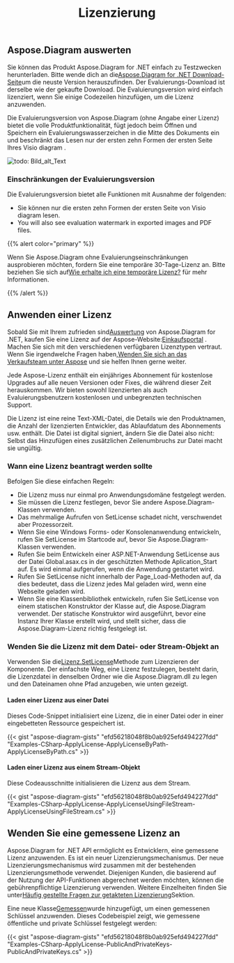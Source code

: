 ﻿---
title: Lizenzierung
type: docs
weight: 50
url: /de/net/licensing/
description: Aspose. Diagram for .NET lädt seine Kunden ein, eine Classic-Lizenz und eine Metered-Lizenz zu erwerben. Verwenden Sie außerdem eine eingeschränkte Lizenz, um das Produkt besser zu erkunden.
---
## **Aspose.Diagram auswerten**
Sie können das Produkt Aspose.Diagram for .NET einfach zu Testzwecken herunterladen. Bitte wende dich an die[Aspose.Diagram for .NET Download-Seite](https://www.nuget.org/packages/Aspose.Diagram/)um die neuste Version herauszufinden. Der Evaluierungs-Download ist derselbe wie der gekaufte Download. Die Evaluierungsversion wird einfach lizenziert, wenn Sie einige Codezeilen hinzufügen, um die Lizenz anzuwenden.

Die Evaluierungsversion von Aspose.Diagram (ohne Angabe einer Lizenz) bietet die volle Produktfunktionalität, fügt jedoch beim Öffnen und Speichern ein Evaluierungswasserzeichen in die Mitte des Dokuments ein und beschränkt das Lesen nur der ersten zehn Formen der ersten Seite Ihres Visio diagram .

![todo: Bild_alt_Text](licensing_1.png)
### **Einschränkungen der Evaluierungsversion**
Die Evaluierungsversion bietet alle Funktionen mit Ausnahme der folgenden:

- Sie können nur die ersten zehn Formen der ersten Seite von Visio diagram lesen.
- You will also see evaluation watermark in exported images and PDF files.

{{% alert color="primary" %}} 

 Wenn Sie Aspose.Diagram ohne Evaluierungseinschränkungen ausprobieren möchten, fordern Sie eine temporäre 30-Tage-Lizenz an. Bitte beziehen Sie sich auf[Wie erhalte ich eine temporäre Lizenz?](https://purchase.aspose.com/temporary-license) für mehr Informationen.

{{% /alert %}} 
## **Anwenden einer Lizenz**
Sobald Sie mit Ihrem zufrieden sind[Auswertung](https://downloads.aspose.com/diagram/net) von Aspose.Diagram for .NET, kaufen Sie eine Lizenz auf der Aspose-Website:[Einkaufsportal](https://purchase.aspose.com/buy) . Machen Sie sich mit den verschiedenen verfügbaren Lizenztypen vertraut. Wenn Sie irgendwelche Fragen haben,[Wenden Sie sich an das Verkaufsteam unter Aspose](https://about.aspose.com/contact) und sie helfen Ihnen gerne weiter.

Jede Aspose-Lizenz enthält ein einjähriges Abonnement für kostenlose Upgrades auf alle neuen Versionen oder Fixes, die während dieser Zeit herauskommen. Wir bieten sowohl lizenzierten als auch Evaluierungsbenutzern kostenlosen und unbegrenzten technischen Support.

Die Lizenz ist eine reine Text-XML-Datei, die Details wie den Produktnamen, die Anzahl der lizenzierten Entwickler, das Ablaufdatum des Abonnements usw. enthält. Die Datei ist digital signiert, ändern Sie die Datei also nicht: Selbst das Hinzufügen eines zusätzlichen Zeilenumbruchs zur Datei macht sie ungültig.
### **Wann eine Lizenz beantragt werden sollte**
Befolgen Sie diese einfachen Regeln:

- Die Lizenz muss nur einmal pro Anwendungsdomäne festgelegt werden.
- Sie müssen die Lizenz festlegen, bevor Sie andere Aspose.Diagram-Klassen verwenden.
- Das mehrmalige Aufrufen von SetLicense schadet nicht, verschwendet aber Prozessorzeit.
- Wenn Sie eine Windows Forms- oder Konsolenanwendung entwickeln, rufen Sie SetLicense im Startcode auf, bevor Sie Aspose.Diagram-Klassen verwenden.
- Rufen Sie beim Entwickeln einer ASP.NET-Anwendung SetLicense aus der Datei Global.asax.cs in der geschützten Methode Aplication_Start auf. Es wird einmal aufgerufen, wenn die Anwendung gestartet wird.
- Rufen Sie SetLicense nicht innerhalb der Page_Load-Methoden auf, da dies bedeutet, dass die Lizenz jedes Mal geladen wird, wenn eine Webseite geladen wird.
- Wenn Sie eine Klassenbibliothek entwickeln, rufen Sie SetLicense von einem statischen Konstruktor der Klasse auf, die Aspose.Diagram verwendet. Der statische Konstruktor wird ausgeführt, bevor eine Instanz Ihrer Klasse erstellt wird, und stellt sicher, dass die Aspose.Diagram-Lizenz richtig festgelegt ist.
### **Wenden Sie die Lizenz mit dem Datei- oder Stream-Objekt an**
 Verwenden Sie die[Lizenz.SetLicense](https://reference.aspose.com/diagram/net/aspose.diagram/license)Methode zum Lizenzieren der Komponente. Der einfachste Weg, eine Lizenz festzulegen, besteht darin, die Lizenzdatei in denselben Ordner wie die Aspose.Diagram.dll zu legen und den Dateinamen ohne Pfad anzugeben, wie unten gezeigt.
#### **Laden einer Lizenz aus einer Datei**
Dieses Code-Snippet initialisiert eine Lizenz, die in einer Datei oder in einer eingebetteten Ressource gespeichert ist.

{{< gist "aspose-diagram-gists" "efd56218048f8b0ab925efd494227fdd" "Examples-CSharp-ApplyLicense-ApplyLicenseByPath-ApplyLicenseByPath.cs" >}}
#### **Laden einer Lizenz aus einem Stream-Objekt**
Diese Codeausschnitte initialisieren die Lizenz aus dem Stream.

{{< gist "aspose-diagram-gists" "efd56218048f8b0ab925efd494227fdd" "Examples-CSharp-ApplyLicense-ApplyLicenseUsingFileStream-ApplyLicenseUsingFileStream.cs" >}}
## **Wenden Sie eine gemessene Lizenz an**
Aspose.Diagram for .NET API ermöglicht es Entwicklern, eine gemessene Lizenz anzuwenden. Es ist ein neuer Lizenzierungsmechanismus. Der neue Lizenzierungsmechanismus wird zusammen mit der bestehenden Lizenzierungsmethode verwendet. Diejenigen Kunden, die basierend auf der Nutzung der API-Funktionen abgerechnet werden möchten, können die gebührenpflichtige Lizenzierung verwenden. Weitere Einzelheiten finden Sie unter[Häufig gestellte Fragen zur getakteten Lizenzierung](https://purchase.aspose.com/faqs/licensing/metered)Sektion.

Eine neue Klasse[Gemessen](https://reference.aspose.com/diagram/net/aspose.diagram/metered)wurde hinzugefügt, um einen gemessenen Schlüssel anzuwenden. Dieses Codebeispiel zeigt, wie gemessene öffentliche und private Schlüssel festgelegt werden:

{{< gist "aspose-diagram-gists" "efd56218048f8b0ab925efd494227fdd" "Examples-CSharp-ApplyLicense-PublicAndPrivateKeys-PublicAndPrivateKeys.cs" >}}
